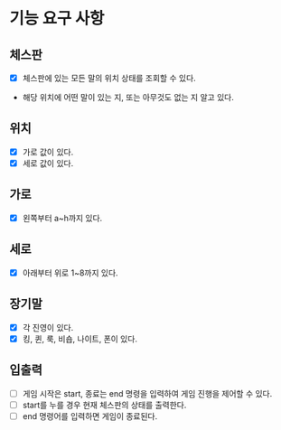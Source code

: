 # 기능 요구 사항
## 체스판
* [x] 체스판에 있는 모든 말의 위치 상태를 조회할 수 있다.
- 해당 위치에 어떤 말이 있는 지, 또는 아무것도 없는 지 알고 있다.

## 위치
* [x] 가로 값이 있다.
* [x] 세로 값이 있다.

## 가로
* [x] 왼쪽부터 a~h까지 있다.
## 세로
* [x] 아래부터 위로 1~8까지 있다.

## 장기말
* [x] 각 진영이 있다.
* [x] 킹, 퀸, 룩, 비숍, 나이트, 폰이 있다.

## 입출력
* [ ] 게임 시작은 start, 종료는 end 명령을 입력하여 게임 진행을 제어할 수 있다.
* [ ] start를 누를 경우 현재 체스판의 상태를 출력한다.
* [ ] end 명령어를 입력하면 게임이 종료된다.